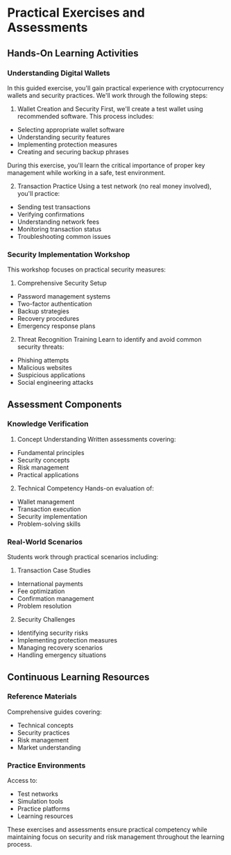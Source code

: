 # Practical Exercises and Assessments

## Hands-On Learning Activities

### Understanding Digital Wallets

In this guided exercise, you'll gain practical experience with cryptocurrency wallets and security practices. We'll work through the following steps:

1. Wallet Creation and Security
First, we'll create a test wallet using recommended software. This process includes:
- Selecting appropriate wallet software
- Understanding security features
- Implementing protection measures
- Creating and securing backup phrases

During this exercise, you'll learn the critical importance of proper key management while working in a safe, test environment.

2. Transaction Practice
Using a test network (no real money involved), you'll practice:
- Sending test transactions
- Verifying confirmations
- Understanding network fees
- Monitoring transaction status
- Troubleshooting common issues

### Security Implementation Workshop

This workshop focuses on practical security measures:

1. Comprehensive Security Setup
- Password management systems
- Two-factor authentication
- Backup strategies
- Recovery procedures
- Emergency response plans

2. Threat Recognition Training
Learn to identify and avoid common security threats:
- Phishing attempts
- Malicious websites
- Suspicious applications
- Social engineering attacks

## Assessment Components

### Knowledge Verification

1. Concept Understanding
Written assessments covering:
- Fundamental principles
- Security concepts
- Risk management
- Practical applications

2. Technical Competency
Hands-on evaluation of:
- Wallet management
- Transaction execution
- Security implementation
- Problem-solving skills

### Real-World Scenarios

Students work through practical scenarios including:
1. Transaction Case Studies
- International payments
- Fee optimization
- Confirmation management
- Problem resolution

2. Security Challenges
- Identifying security risks
- Implementing protection measures
- Managing recovery scenarios
- Handling emergency situations

## Continuous Learning Resources

### Reference Materials
Comprehensive guides covering:
- Technical concepts
- Security practices
- Risk management
- Market understanding

### Practice Environments
Access to:
- Test networks
- Simulation tools
- Practice platforms
- Learning resources

These exercises and assessments ensure practical competency while maintaining focus on security and risk management throughout the learning process.